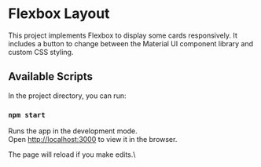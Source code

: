 # Flexbox Layout

This project implements Flexbox to display some cards responsively. It includes a button to change between the Material UI component library and custom CSS styling.

## Available Scripts

In the project directory, you can run:

### `npm start`

Runs the app in the development mode.\
Open [http://localhost:3000](http://localhost:3000) to view it in the browser.

The page will reload if you make edits.\

